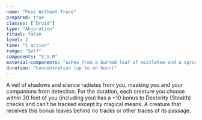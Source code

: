 ```yaml
---
name: "Pass Without Trace"
prepared: true
classes: ["Druid"]
type: "Abjuration"
ritual: false
level: 2
time: "1 action"
range: "Self"
components: "V,S,M"
material-components: "ashes from a burned leaf of mistletoe and a spruce sprig"
duration: "Concentration (up to an hour)"
---
```

A veil of shadows and silence radiates from you, masking you and your companions from detection. For the duration, each
creature you choose within 30 feet of you (including you) has a +10 bonus to Dexterity (Stealth) checks and can’t be
tracked except by magical means. A creature that receives this bonus leaves behind no tracks or other traces of its passage.

